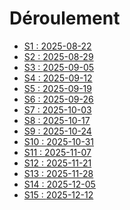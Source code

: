 # Déroulement

<!-- start-replace-subnav depth=1 -->
* [S1 : <!-- varexp:begin S1 -->2025-08-22<!-- varexp:end -->](/01-deroulement/01/)
* [S2 : <!-- varexp:begin S2 -->2025-08-29<!-- varexp:end -->](/01-deroulement/02/)
* [S3 : <!-- varexp:begin S3 -->2025-09-05<!-- varexp:end -->](/01-deroulement/03/)
* [S4 : <!-- varexp:begin S4 -->2025-09-12<!-- varexp:end -->](/01-deroulement/04/)
* [S5 : <!-- varexp:begin S5 -->2025-09-19<!-- varexp:end -->](/01-deroulement/05/)
* [S6 : <!-- varexp:begin S6 -->2025-09-26<!-- varexp:end -->](/01-deroulement/06/)
* [S7 : <!-- varexp:begin S7 -->2025-10-03<!-- varexp:end -->](/01-deroulement/07/)
* [S8 : <!-- varexp:begin S8 -->2025-10-17<!-- varexp:end -->](/01-deroulement/08/)
* [S9 : <!-- varexp:begin S9 -->2025-10-24<!-- varexp:end -->](/01-deroulement/09/)
* [S10 : <!-- varexp:begin S10 -->2025-10-31<!-- varexp:end -->](/01-deroulement/10/)
* [S11 : <!-- varexp:begin S11 -->2025-11-07<!-- varexp:end -->](/01-deroulement/11/)
* [S12 : <!-- varexp:begin S12 -->2025-11-21<!-- varexp:end -->](/01-deroulement/12/)
* [S13 : <!-- varexp:begin S13 -->2025-11-28<!-- varexp:end -->](/01-deroulement/13/)
* [S14 : <!-- varexp:begin S14 -->2025-12-05<!-- varexp:end -->](/01-deroulement/14/)
* [S15 : <!-- varexp:begin S15 -->2025-12-12<!-- varexp:end -->](/01-deroulement/15/)
<!-- end-replace-subnav -->
